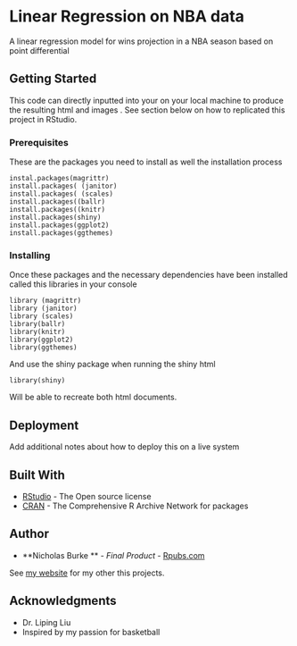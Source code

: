 # Linear Regression on NBA data
A linear regression model for wins projection in a NBA season based on point differential

## Getting Started

This code can directly inputted into your on your local machine to produce the resulting html and images . See section below on how to replicated this project in RStudio.

### Prerequisites

These are the packages you need to install as well the installation process 

```
instal.packages(magrittr) 
install.packages( (janitor) 
install.packages( (scales) 
install.packages((ballr)
install.packages((knitr)
install.packages(shiny)
install.packages(ggplot2)
install.packages(ggthemes)
```

### Installing

Once these packages and the necessary dependencies have been installed called this libraries in your console 

```
library (magrittr) 
library (janitor) 
library (scales) 
library(ballr)
library(knitr)
library(ggplot2)
library(ggthemes)
```

And use the shiny package when running the shiny html

```
library(shiny)

```

Will be able to recreate both html documents.


## Deployment

Add additional notes about how to deploy this on a live system

## Built With

* [RStudio](https://rstudio.com/products/rstudio/#rstudio-desktop) - The Open source license
* [CRAN](https://cran.r-project.org/) - The Comprehensive R Archive Network for packages


## Author

* **Nicholas Burke ** - *Final Product* - [Rpubs.com](https://rpubs.com/nburke2/629014)

See [my website](https://rpubs.com/nburke2) for my other this projects.


## Acknowledgments

* Dr. Liping Liu
* Inspired by my passion for basketball

